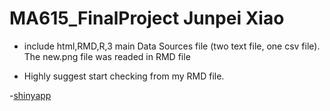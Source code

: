 # MA615_FinalProject Junpei Xiao

- include html,RMD,R,3 main Data Sources file (two text file, one csv file). The new.png file was readed in RMD file

- Highly suggest start checking from my RMD file.

-[shinyapp](https://jxiao11.shinyapps.io/Shiny_Final/)

